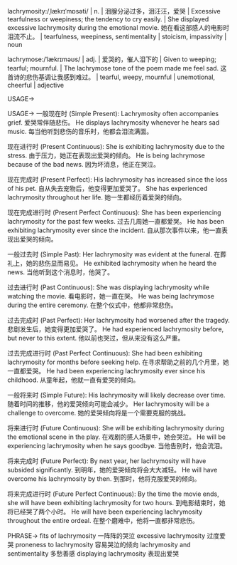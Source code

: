 lachrymosity:/ˌlækrɪˈmɒsəti/ | n. | 泪腺分泌过多，泪汪汪，爱哭 | Excessive tearfulness or weepiness; the tendency to cry easily. |  She displayed excessive lachrymosity during the emotional movie.  她在看这部感人的电影时泪流不止。 |  tearfulness, weepiness, sentimentality |  stoicism, impassivity | noun

lachrymose:/ˈlækrɪməʊs/ | adj. | 爱哭的，催人泪下的 | Given to weeping; tearful; mournful. | The lachrymose tone of the poem made me feel sad. 这首诗的悲伤基调让我感到难过。 | tearful, weepy, mournful | unemotional, cheerful | adjective


USAGE->

USAGE->
一般现在时 (Simple Present):
Lachrymosity often accompanies grief.  爱哭常伴随悲伤。
He displays lachrymosity whenever he hears sad music. 每当他听到悲伤的音乐时，他都会泪流满面。

现在进行时 (Present Continuous):
She is exhibiting lachrymosity due to the stress. 由于压力，她正在表现出爱哭的倾向。
He is being lachrymose because of the bad news. 因为坏消息，他正在哭泣。

现在完成时 (Present Perfect):
His lachrymosity has increased since the loss of his pet. 自从失去宠物后，他变得更加爱哭了。
She has experienced lachrymosity throughout her life. 她一生都经历着爱哭的倾向。


现在完成进行时 (Present Perfect Continuous):
She has been experiencing lachrymosity for the past few weeks. 过去几周她一直都爱哭。
He has been exhibiting lachrymosity ever since the incident. 自从那次事件以来，他一直表现出爱哭的倾向。


一般过去时 (Simple Past):
Her lachrymosity was evident at the funeral. 在葬礼上，她的悲伤显而易见。
He exhibited lachrymosity when he heard the news. 当他听到这个消息时，他哭了。


过去进行时 (Past Continuous):
She was displaying lachrymosity while watching the movie. 看电影时，她一直在哭。
He was being lachrymose during the entire ceremony. 在整个仪式中，他都非常悲伤。


过去完成时 (Past Perfect):
Her lachrymosity had worsened after the tragedy. 悲剧发生后，她变得更加爱哭了。
He had experienced lachrymosity before, but never to this extent. 他以前也哭过，但从来没有这么严重。


过去完成进行时 (Past Perfect Continuous):
She had been exhibiting lachrymosity for months before seeking help. 在寻求帮助之前的几个月里，她一直都爱哭。
He had been experiencing lachrymosity ever since his childhood. 从童年起，他就一直有爱哭的倾向。



一般将来时 (Simple Future):
His lachrymosity will likely decrease over time. 随着时间的推移，他的爱哭倾向可能会减少。
Her lachrymosity will be a challenge to overcome.  她的爱哭倾向将是一个需要克服的挑战。



将来进行时 (Future Continuous):
She will be exhibiting lachrymosity during the emotional scene in the play. 在戏剧的感人场景中，她会哭泣。
He will be experiencing lachrymosity when he says goodbye. 当他告别时，他会流泪。


将来完成时 (Future Perfect):
By next year, her lachrymosity will have subsided significantly. 到明年，她的爱哭倾向将会大大减轻。
He will have overcome his lachrymosity by then. 到那时，他将克服爱哭的倾向。


将来完成进行时 (Future Perfect Continuous):
By the time the movie ends, she will have been exhibiting lachrymosity for two hours. 到电影结束时，她将已经哭了两个小时。
He will have been experiencing lachrymosity throughout the entire ordeal. 在整个磨难中，他将一直都非常悲伤。



PHRASE->
fits of lachrymosity  一阵阵的哭泣
excessive lachrymosity  过度爱哭
proneness to lachrymosity  容易哭泣的倾向
lachrymosity and sentimentality  多愁善感
displaying lachrymosity  表现出爱哭

